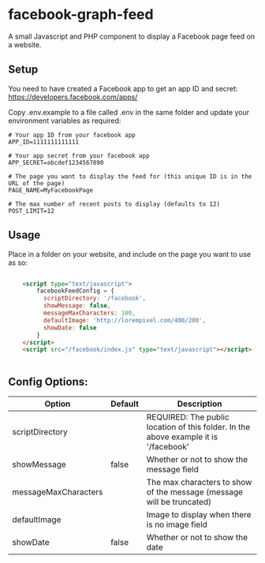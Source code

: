 # facebook-graph-feed
A small Javascript and PHP component to display a Facebook page feed on a website.

## Setup

You need to have created a Facebook app to get an app ID and secret: https://developers.facebook.com/apps/ 

Copy .env.example to a file called .env in the same folder and update your environment variables as required:

```
# Your app ID from your facebook app
APP_ID=1111111111111

# Your app secret from your facebook app
APP_SECRET=abcdef1234567890

# The page you want to display the feed for (this unique ID is in the URL of the page)
PAGE_NAME=MyFacebookPage

# The max number of recent posts to display (defaults to 12)
POST_LIMIT=12
```

## Usage

Place in a folder on your website, and include on the page you want to use as so:

```html

    <script type="text/javascript">
        facebookFeedConfig = {
          scriptDirectory: '/facebook',
          showMessage: false,
          messageMaxCharacters: 100,
          defaultImage: 'http://lorempixel.com/400/200',
          showDate: false
        }
    </script>
    <script src="/facebook/index.js" type="text/javascript"></script>
    
```

## Config Options:

| Option               | Default       | Description  |
| -------------------- | ------------- | ------------ |
| scriptDirectory      |               | REQUIRED: The public location of this folder. In the above example it is '/facebook' |
| showMessage          | false         | Whether or not to show the message field |
| messageMaxCharacters |               | The max characters to show of the message (message will be truncated) |
| defaultImage         |               | Image to display when there is no image field |
| showDate             | false         | Whether or not to show the date |

